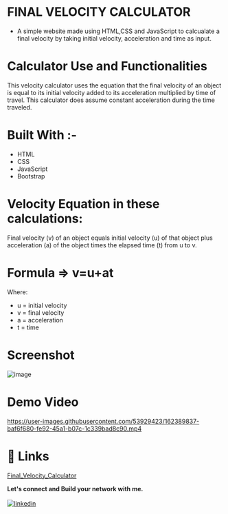 # FINAL VELOCITY CALCULATOR 

- A simple website made using HTML,CSS and JavaScript to calcualate a final velocity by taking initial velocity, acceleration and time as input.

# Calculator Use and Functionalities
This velocity calculator uses the equation that the final velocity of an object is equal to its initial velocity added to its acceleration multiplied by time of travel. This calculator does assume constant acceleration during the time traveled.

# Built With :-
- HTML
- CSS
- JavaScript 
- Bootstrap

# Velocity Equation in these calculations:
Final velocity (v) of an object equals initial velocity (u) of that object plus acceleration (a) of the object times the elapsed time (t) from u to v.

# Formula => v=u+at
Where:
- u = initial velocity
- v = final velocity
- a = acceleration
- t = time

# Screenshot

![image](https://user-images.githubusercontent.com/53929423/162386255-8531ea62-ca2d-441e-883f-483ccd33b914.png)

# Demo Video

https://user-images.githubusercontent.com/53929423/162389837-baf6f680-fe92-45a1-b07c-1c339bad8c90.mp4


# 🔗 Links
[Final_Velocity_Calculator](https://github.com/maheshdbabar9340/CalcHub/tree/final_velocity_calculator_branch/Calculators/Final_Velocity_Calculator)

**Let's connect and Build your network with me.**
<br><br>
[![linkedin](https://img.shields.io/badge/linkedin-0A66C2?style=for-the-badge&logo=linkedin&logoColor=white)](https://www.linkedin.com/in/mahesh9340/)
